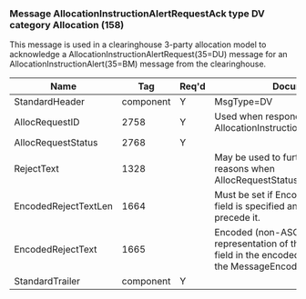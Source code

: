 ### Message AllocationInstructionAlertRequestAck type DV category Allocation (158)

This message is used in a clearinghouse 3-party allocation model to acknowledge a AllocationInstructionAlertRequest(35=DU) message for an AllocationInstructionAlert(35=BM) message from the clearinghouse.

| Name                 | Tag       | Req'd | Documentation                                                                                                                               |
|----------------------|-----------|----------|-------------------------------------------------------------------------------------------------------------------------------|
| StandardHeader       | component |   Y   | MsgType=DV                                                                                                                               |
| AllocRequestID       | 2758      |   Y   | Used when responding to an AllocationInstructionAlertRequest(35=DU).                                                                            |
| AllocRequestStatus   | 2768      |   Y   |                                                                                                                                |
| RejectText           | 1328      |       | May be used to further describe rejection reasons when AllocRequestStatus(2768)=1 (Rejected).                                                   |
| EncodedRejectTextLen | 1664      |       | Must be set if EncodedRejectText(1665) field is specified and must immediately precede it.                                                      |
| EncodedRejectText    | 1665      |       | Encoded (non-ASCII characters) representation of the RejectText(1328) field in the encoded format specified via the MessageEncoding(347) field. |
| StandardTrailer      | component |   Y   |                                                                                                                                |

